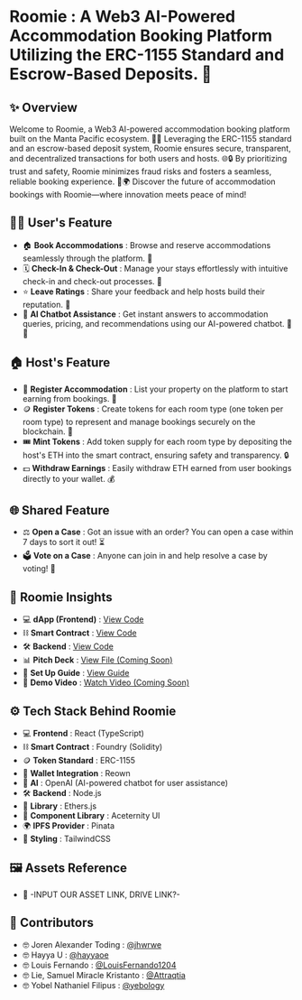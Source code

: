 # Roomie : A Web3 AI-Powered Accommodation Booking Platform Utilizing the ERC-1155 Standard and Escrow-Based Deposits. 🚀

## ✨ Overview
Welcome to Roomie, a Web3 AI-powered accommodation booking platform built on the Manta Pacific ecosystem. 🏡✨ Leveraging the ERC-1155 standard and an escrow-based deposit system, Roomie ensures secure, transparent, and decentralized transactions for both users and hosts. 🌐🔒 By prioritizing trust and safety, Roomie minimizes fraud risks and fosters a seamless, reliable booking experience. 🚀🌍 Discover the future of accommodation bookings with Roomie—where innovation meets peace of mind!

## 🧑‍💻 User's Feature
- 🏠 **Book Accommodations** : Browse and reserve accommodations seamlessly through the platform. 🌟
- 🗓 **Check-In & Check-Out** : Manage your stays effortlessly with intuitive check-in and check-out processes. 📎️
- ⭐ **Leave Ratings** : Share your feedback and help hosts build their reputation. 📝
- 🤖 **AI Chatbot Assistance** : Get instant answers to accommodation queries, pricing, and recommendations using our AI-powered chatbot. 🧠💬

## 🏠 Host's Feature
- 🏡 **Register Accommodation** : List your property on the platform to start earning from bookings. 🏢
- 🪙 **Register Tokens** : Create tokens for each room type (one token per room type) to represent and manage bookings securely on the blockchain. 🌟
- 🎟️ **Mint Tokens** : Add token supply for each room type by depositing the host's ETH into the smart contract, ensuring safety and transparency. 🔒
- 💵 **Withdraw Earnings** : Easily withdraw ETH earned from user bookings directly to your wallet. 💰

## 🌐 Shared Feature
- ⚖️ **Open a Case** : Got an issue with an order? You can open a case within 7 days to sort it out! ⏳
- 🗳️ **Vote on a Case** : Anyone can join in and help resolve a case by voting! 🤝

## 🚀 Roomie Insights
- 💻 **dApp (Frontend)** : [View Code](https://github.com/LouisFernando1204/roomie-dapp.git)
- ⛓️ **Smart Contract** : [View Code](https://github.com/yebology/roomie-smartcontract.git)
- 🛠️ **Backend** : [View Code](https://github.com/LouisFernando1204/roomie-backend.git)
- 📊 **Pitch Deck** : [View File (Coming Soon)]()
- 📝 **Set Up Guide** : [View Guide](https://github.com/yebology/roomie-setup-guide.git)
- 🎥 **Demo Video** : [Watch Video (Coming Soon)]()

## ⚙️ Tech Stack Behind Roomie
- 💻 **Frontend** : React (TypeScript)  
- ⛓️ **Smart Contract** : Foundry (Solidity)  
- 🪙 **Token Standard** : ERC-1155
- 💼 **Wallet Integration** : Reown
- 🤖 **AI** : OpenAI (AI-powered chatbot for user assistance)
- 🛠️ **Backend** : Node.js
- 🔗 **Library** : Ethers.js  
- 🧹 **Component Library** : Aceternity UI  
- 🌍 **IPFS Provider** : Pinata  
- 🎨 **Styling** : TailwindCSS  

## 🖼️ Assets Reference
- 📢 -INPUT OUR ASSET LINK, DRIVE LINK?-

## 🤝 Contributors
- 🤓 Joren Alexander Toding : [@jhwrwe](https://github.com/jhwrwe)
- 🤓 Hayya U : [@hayyaoe](https://github.com/hayyaoe)
- 🤓 Louis Fernando : [@LouisFernando1204](https://github.com/LouisFernando1204)
- 🤓 Lie, Samuel Miracle Kristanto : [@Attraqtia](https://github.com/Attraqtia)
- 🤓 Yobel Nathaniel Filipus : [@yebology](https://github.com/yebology)
  
